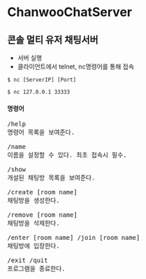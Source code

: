 # ChanwooChatServer

콘솔 멀티 유저 채팅서버
-----------

- 서버 실행
- 클라이언트에서 telnet, nc명령어를 통해 접속

```
$ nc [ServerIP] [Port]
```

```
$ nc 127.0.0.1 33333
```

#### 명령어
<pre>
/help
명령어 목록을 보여준다.

/name
이름을 설정할 수 있다. 최초 접속시 필수.

/show
개설된 채팅방 목록을 보여준다.

/create [room name]
채팅방을 생성한다.

/remove [room name]
채팅방을 삭제한다.

/enter [room name] /join [room name]
채팅방에 입장한다.

/exit /quit
프로그램을 종료한다.
</pre>
